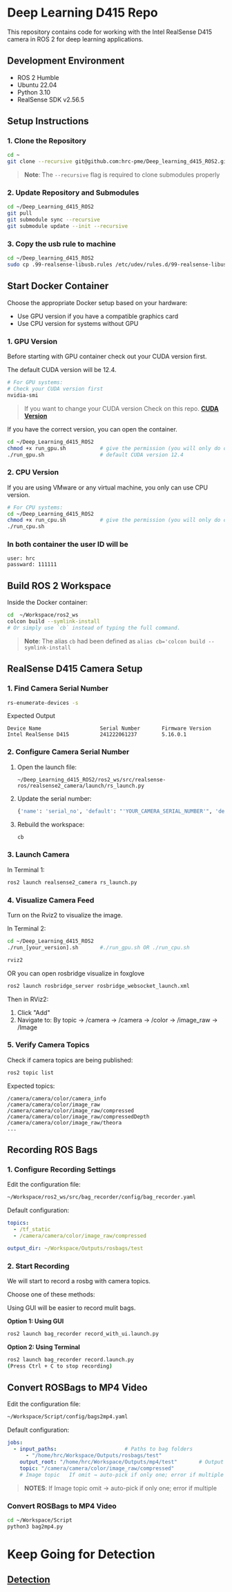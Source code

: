 # Deep Learning D415 Repo

This repository contains code for working with the Intel RealSense D415 camera in ROS 2 for deep learning applications.

## Development Environment

- ROS 2 Humble
- Ubuntu 22.04
- Python 3.10
- RealSense SDK v2.56.5

## Setup Instructions

### 1. Clone the Repository

```bash
cd ~
git clone --recursive git@github.com:hrc-pme/Deep_learning_d415_ROS2.git
```

> **Note**: The `--recursive` flag is required to clone submodules properly

### 2. Update Repository and Submodules

```bash
cd ~/Deep_Learning_d415_ROS2
git pull
git submodule sync --recursive
git submodule update --init --recursive
```

### 3. Copy the usb rule to machine
```bash
cd ~/Deep_learning_d415_ROS2
sudo cp .99-realsense-libusb.rules /etc/udev/rules.d/99-realsense-libusb.rules
```


## Start Docker Container

Choose the appropriate Docker setup based on your hardware:
- Use GPU version if you have a compatible graphics card
- Use CPU version for systems without GPU

### 1. GPU Version
 Before starting with GPU container check out your CUDA version first.

The default CUDA version will be 12.4.

```bash
# For GPU systems:
# Check your CUDA version first
nvidia-smi
```
> If you want to change your CUDA version Check on this repo. **[CUDA Version](https://github.com/hrc-pme/Deep_learning_d415_ROS2/blob/main/Tutorial/DockerImage.md#wrong-pytorch-gpu-version)**

If you have the correct version, you can open the container.

```bash
cd ~/Deep_Learning_d415_ROS2
chmod +x run_gpu.sh           # give the permission (you will only do one time)
./run_gpu.sh                  # default CUDA version 12.4
```

### 2. CPU Version
If you are using VMware or any virtual machine, you only can use CPU version.
```bash
# For CPU systems:
cd ~/Deep_Learning_d415_ROS2
chmod +x run_cpu.sh           # give the permission (you will only do one time)
./run_cpu.sh
```
### In both container the user ID will be 
```
user: hrc 
passward: 111111
```


## Build ROS 2 Workspace

Inside the Docker container:

```bash
cd  ~/Workspace/ros2_ws
colcon build --symlink-install
# Or simply use `cb` instead of typing the full command.
```
> **Note**: The alias `cb` had been defined as
`alias cb='colcon build --symlink-install`

## RealSense D415 Camera Setup

### 1. Find Camera Serial Number
```bash
rs-enumerate-devices -s
```
Expected Output
```
Device Name                   Serial Number       Firmware Version
Intel RealSense D415          241222061237        5.16.0.1
```

### 2. Configure Camera Serial Number
1. Open the launch file:
   ```
   ~/Deep_Learning_d415_ROS2/ros2_ws/src/realsense-ros/realsense2_camera/launch/rs_launch.py
   ```
2. Update the serial number:
   ```python
   {'name': 'serial_no', 'default': "'YOUR_CAMERA_SERIAL_NUMBER'", 'description': 'choose device by serial number'},
   ```
3. Rebuild the workspace:
   ```bash
   cb
   ```

### 3. Launch Camera

In Terminal 1:
```bash
ros2 launch realsense2_camera rs_launch.py
```

### 4. Visualize Camera Feed
Turn on the Rviz2 to visualize the image.

In Terminal 2:
```bash
cd ~/Deep_Learning_d415_ROS2
./run_[your_version].sh       #./run_gpu.sh OR ./run_cpu.sh 

rviz2
```
OR you can open rosbridge visualize in foxglove
```bash
ros2 launch rosbridge_server rosbridge_websocket_launch.xml
```


Then in RViz2:
1. Click "Add"
2. Navigate to: By topic → /camera → /camera → /color → /image_raw → /Image

### 5. Verify Camera Topics

Check if camera topics are being published:
```bash
ros2 topic list
```

Expected topics:
```
/camera/camera/color/camera_info
/camera/camera/color/image_raw
/camera/camera/color/image_raw/compressed
/camera/camera/color/image_raw/compressedDepth
/camera/camera/color/image_raw/theora
...
```

## Recording ROS Bags

### 1. Configure Recording Settings

Edit the configuration file:
```bash
~/Workspace/ros2_ws/src/bag_recorder/config/bag_recorder.yaml
```

Default configuration:
```yaml
topics:
  - /tf_static
  - /camera/camera/color/image_raw/compressed

output_dir: ~/Workspace/Outputs/rosbags/test
```

### 2. Start Recording
We will start to record a rosbg with camera topics.

Choose one of these methods:

Using GUI will be easier to record mulit bags.  

**Option 1: Using GUI**
```bash
ros2 launch bag_recorder record_with_ui.launch.py
```

**Option 2: Using Terminal**
```bash
ros2 launch bag_recorder record.launch.py
(Press Ctrl + C to stop recording)
```

## Convert ROSBags to MP4 Video
Edit the configuration file:
```bash
~/Workspace/Script/config/bags2mp4.yaml
```
Default configuration:
```yaml
jobs:
  - input_paths:                      # Paths to bag folders
      - "/home/hrc/Workspace/Outputs/rosbags/test"
    output_root: "/home/hrc/Workspace/Outputs/mp4/test"       # Output MP4 folder
    topic: "/camera/camera/color/image_raw/compressed"   
    # Image topic   If omit → auto-pick if only one; error if multiple
```  
> **NOTES**: If Image topic omit → auto-pick if only one; error if multiple

### Convert ROSBags to MP4 Video

```bash
cd ~/Workspace/Script
python3 bag2mp4.py
```
# Keep Going for Detection

## [Detection](https://github.com/hrc-pme/Deep_learning_d415_ROS2/blob/main/Tutorial/maskrcnn.md)
